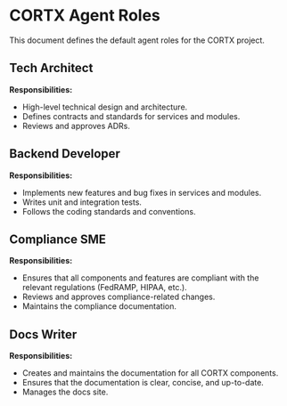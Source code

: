 # CORTX Agent Roles

This document defines the default agent roles for the CORTX project.

## Tech Architect

**Responsibilities:**
- High-level technical design and architecture.
- Defines contracts and standards for services and modules.
- Reviews and approves ADRs.

## Backend Developer

**Responsibilities:**
- Implements new features and bug fixes in services and modules.
- Writes unit and integration tests.
- Follows the coding standards and conventions.

## Compliance SME

**Responsibilities:**
- Ensures that all components and features are compliant with the relevant regulations (FedRAMP, HIPAA, etc.).
- Reviews and approves compliance-related changes.
- Maintains the compliance documentation.

## Docs Writer

**Responsibilities:**
- Creates and maintains the documentation for all CORTX components.
- Ensures that the documentation is clear, concise, and up-to-date.
- Manages the docs site.
